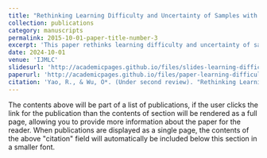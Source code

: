 ```yaml
---
title: "Rethinking Learning Difficulty and Uncertainty of Samples with A Target Perturbation-aware Bias-Variance Decomposition"
collection: publications
category: manuscripts
permalink: 2015-10-01-paper-title-number-3
excerpt: 'This paper rethinks learning difficulty and uncertainty of samples using a target perturbation-aware bias-variance decomposition.'
date: 2024-10-01
venue: 'IJMLC'
slidesurl: 'http://academicpages.github.io/files/slides-learning-difficulty.pdf'
paperurl: 'http://academicpages.github.io/files/paper-learning-difficulty.pdf'
citation: 'Yao, R., & Wu, O*. (Under second review). "Rethinking Learning Difficulty and Uncertainty of Samples with A Target Perturbation-aware Bias-Variance Decomposition." International Journal of Machine Learning and Cybernetics.'
---
```


The contents above will be part of a list of publications, if the user clicks the link for the publication than the contents of section will be rendered as a full page, allowing you to provide more information about the paper for the reader. When publications are displayed as a single page, the contents of the above "citation" field will automatically be included below this section in a smaller font.

